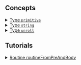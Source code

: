 ## Concepts

<!--
<details><summary><a href="./concept/RoutineInput.md#Масив-аргументів">
      Масив аргументів
  </a></summary>
  Це сукупність параметрів рутини, котрі сформовано в псевдомасив <code>arguments</code>.
</details>
<details><summary><a href="./concept/RoutineInput.md#Мапа-опцій">
      Мапа опцій
  </a></summary>
  Це контейнер, що призначений для передачі даних в рутину та управління її поведінкою.
</details>
<details><summary><a href="./concept/Vector.md">
      Вектор
  </a></summary>
  Це контейнер, що призначений для передачі даних в рутину, містить впорядкований скінченний набір елементів (даних).
</details>
<details><summary><a href="./concept/Evaluator.md">
      Евалуатор
  </a></summary>
  Це рутина або декілька рутини, котрі здійснюють співставлення значень елемента масиву та елемента порівняння після виконання над ними деякої операції. Евалуатор викликається зовнішньою рутиною, якщо значення після перетворень еквівалентні, то зовнішня рутина може виконати дію над елементом масиву.
</details>
<details><summary><a href="./concept/Equalizer.md">
      Еквалайзер
  </a></summary>
  Це рутина, котра використовує логічну умову для управління доступом зовнішньої рутини до елементу масиву. Еквалайзер викликається зовнішньою рутиною, він відкриває доступ до елементу масиву, якщо умова виконується.
</details>
-->

<details><summary><a href="./concept/TypePrimitive.md">
      Type <code>primitive</code>
  </a></summary>
  In <code>JavaScript</code>, all data types that are integral and have no changeable elements are called primitives.
</details>
<details><summary><a href="./concept/TypePrimitive.md#Тип-string">
      Type <code>string</code>
  </a></summary>
  Primitive data type to represent text data.
</details>
<details><summary><a href="./concept/TypeUnroll.md">
      Type <code>unroll</code>
  </a></summary>
  <code>Unroll</code> - data type, it is a special kind of array, capable to be unrolled in another array when performing operations on it.
</details>

## Tutorials

<!--
<details><summary><a href="./tutorial/Abstract.md">
      Загальна інформація
  </a></summary>
  Загальна інформація про модуль Tools.
</details>
<details><summary><a href="./tutorial/Installation.md">
      Встановлення
  </a></summary>
  Процедура встановлення модуль Tools.
</details>

<details><summary><a href="./tutorial/ConventionNamingInArray.md">
      Array routines call conventions: naming
  </a></summary>
  Принципи найменування рутин сімейства <code>Array</code>.
</details>
<details><summary><a href="./tutorial/ConventionCallbecksInArray.md">
      Array routines call conventions: callbacks
  </a></summary>
  Як використовувати <code>callback</code>-и в рутинах сімейства <code>Array</code>.
</details>
<details><summary><a href="./tutorial/ConventionDstArgInArray.md">
      Array routines call conventions: dst argument
  </a></summary>
  Про що свідчить використання аргумента <code>dst</code>.
</details>
<details><summary><a href="./tutorial/ConventionDefaultsMapInRoutine.md">
      Routines call convention: routine defaults map
  </a></summary>
  Як зберігаються та змінюються налаштування за замовчуванням в рутинах.
</details>
-->

<details><summary><a href="./tutorial/RoutineFromPreAndBody.md">
      Routine routineFromPreAndBody
  </a></summary>
  Automatically combining of the data preparation routine and routine for data processing.
</details>

<!--
<details><summary><a href="./tutorial/Vectorize.md">
      Векторизація рутин
  </a></summary>
  Як використовувати рутину <code>vectorize</code> для векторизації скалярних рутин.
</details>
<details><summary><a href="./tutorial/VectorizeOptions.md">
      Налаштування рутин при векторизації
  </a></summary>
  Як використовувати опції рутини <code>vectorize</code> при створенні векторизованої рутини.
</details>
-->
